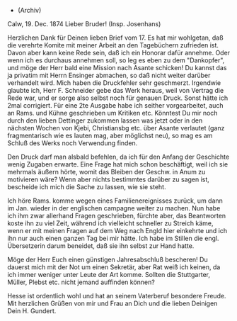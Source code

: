 + (Archiv)

 Calw, 19. Dec. 1874
Lieber Bruder! (Insp. Josenhans)

Herzlichen Dank für Deinen lieben Brief vom 17. Es hat mir wohlgetan, daß die verehrte Komite mit meiner Arbeit an den Tagebüchern zufrieden ist. Davon aber kann keine Rede sein, daß ich ein Honorar dafür annehme. Oder wenn ich es durchaus annehmen soll, so leg es eben zu dem "Dankopfer", und möge der Herr bald eine Mission nach Asante schicken! Du kannst das ja privatim mit Herrn Ensinger abmachen, so daß nicht weiter darüber verhandelt wird. Mich haben die Druckfehler sehr geschmerzt. Irgendwie glaubte ich, Herr F. Schneider gebe das Werk heraus, weil von Vertrag die Rede war, und er sorge also selbst noch für genauen Druck. Sonst hätte ich 2mal corrigiert. 
Für eine 2te Ausgabe habe ich seither vorgearbeitet, auch an Rams. und Kühne geschrieben um Kritiken etc. Könntest Du mir noch durch den lieben Dettinger zukommen lassen was jetzt oder in den nächsten Wochen von Kjebi, Christiansbg etc. über Asante verlautet (ganz fragmentarisch wie es lauten mag, aber möglichst neu), so mag es am Schluß des Werks noch Verwendung finden.

Den Druck darf man alsbald befehlen, da ich für den Anfang der Geschichte wenig Zugaben erwarte. Eine Frage hat mich schon beschäftigt, weil ich sie mehrmals äußern hörte, womit das Bleiben der Geschw. in Anum zu motivieren wäre? Wenn aber nichts bestimmtes darüber zu sagen ist, bescheide ich mich die Sache zu lassen, wie sie steht.

Ich höre Rams. komme wegen eines Familienereignisses zurück, um dann im Jan. wieder in der englischen campagne weiter zu machen. Nun habe ich ihm zwar allerhand Fragen geschrieben, fürchte aber, das Beantworten koste ihn zu viel Zeit, während ich vielleicht schneller zu Streich käme, wenn er mit meinen Fragen auf dem Weg nach Engld hier einkehrte und ich ihn nur auch einen ganzen Tag bei mir hätte. Ich habe im Stillen die engl. Übersetzerin darum beneidet, daß sie ihn selbst zur Hand hatte.

Möge der Herr Euch einen günstigen Jahresabschluß bescheren! Du dauerst mich mit der Not um einen Sekretär, aber Rat weiß ich keinen, da ich immer weniger unter Leute der Art komme. Sollten die Stuttgarter, Müller, Plebst etc. nicht jemand auffinden können?

Hesse ist ordentlich wohl und hat an seinem Vaterberuf besondere Freude. 
Mit herzlichen Grüßen von mir und Frau an Dich und die lieben Deinigen  Dein H. Gundert.
